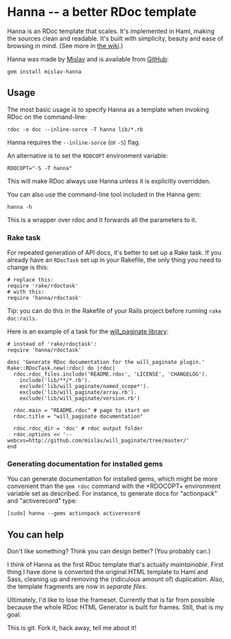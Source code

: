 # Hanna -- a better RDoc template

Hanna is an RDoc template that scales. It's implemented in Haml, making the sources clean
and readable. It's built with simplicity, beauty and ease of browsing in mind. (See more
in [the wiki][wiki].)

Hanna was made by [Mislav][] and is available from [GitHub][]:

    gem install mislav-hanna


## Usage

The most basic usage is to specify Hanna as a template when invoking RDoc on the
command-line:

    rdoc -o doc --inline-sorce -T hanna lib/*.rb
    
Hanna requires the `--inline-sorce` (or `-S`) flag.

An alternative is to set the `RDOCOPT` environment variable:

    RDOCOPT="-S -T hanna"

This will make RDoc always use Hanna unless it is explicitly overridden.

You can also use the command-line tool included in the Hanna gem:

    hanna -h

This is a wrapper over rdoc and it forwards all the parameters to it.

### Rake task

For repeated generation of API docs, it's better to set up a Rake task. If you already
have an `RDocTask` set up in your Rakefile, the only thing you need to change is this:

    # replace this:
    require 'rake/rdoctask'
    # with this:
    require 'hanna/rdoctask'

Tip: you can do this in the Rakefile of your Rails project before running `rake doc:rails`.

Here is an example of a task for the [will_paginate library][wp]:

    # instead of 'rake/rdoctask':
    require 'hanna/rdoctask'
    
    desc 'Generate RDoc documentation for the will_paginate plugin.'
    Rake::RDocTask.new(:rdoc) do |rdoc|
      rdoc.rdoc_files.include('README.rdoc', 'LICENSE', 'CHANGELOG').
        include('lib/**/*.rb').
        exclude('lib/will_paginate/named_scope*').
        exclude('lib/will_paginate/array.rb').
        exclude('lib/will_paginate/version.rb')
      
      rdoc.main = "README.rdoc" # page to start on
      rdoc.title = "will_paginate documentation"
      
      rdoc.rdoc_dir = 'doc' # rdoc output folder
      rdoc.options << '--webcvs=http://github.com/mislav/will_paginate/tree/master/'
    end

### Generating documentation for installed gems

You can generate documentation for installed gems, which might be more convenient than the
`gem rdoc` command with the +RDOCOPT+ environment variable set as described. For instance,
to generate docs for "actionpack" and "activerecord" type:

    [sudo] hanna --gems actionpack activerecord

## You can help

Don't like something? Think you can design better? (You probably can.)

I think of Hanna as the first RDoc template that's actually _maintainable_. First thing I
have done is converted the original HTML template to Haml and Sass, cleaning up and
removing the (ridiculous amount of) duplication. Also, the template fragments are now in
_separate files_.

Ultimately, I'd like to lose the frameset. Currently that is far from possible because the
whole RDoc HTML Generator is built for frames. Still, that is my goal.

This is git. Fork it, hack away, tell me about it!


[wiki]: http://github.com/mislav/hanna/wikis/home "Hanna wiki"
[GitHub]: http://gems.github.com/ "GitHub gem server"
[wp]: http://github.com/mislav/will_paginate/tree/master/Rakefile
[Mislav]: http://mislav.caboo.se/ "Mislav Marohnić"
